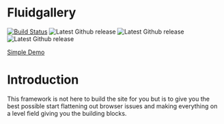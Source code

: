 # Fluidgallery
[![Build Status](https://travis-ci.org/ParsonsProjects/framework.svg?branch=master)](https://travis-ci.org/ParsonsProjects/framework)
![Latest Github release](https://img.shields.io/badge/license-MIT-blue.svg?style=flat)
![Latest Github release](https://img.shields.io/github/release/ParsonsProjects/framework.svg?style=flat)
![Latest Github release](https://img.shields.io/github/issues/ParsonsProjects/framework.svg?style=flat)

[Simple Demo](https://parsonsprojects.github.io/framework/)

# Introduction
This framework is not here to build the site for you but is to give you the best possible start flattening out browser issues and making everything on a level field giving you the building blocks.